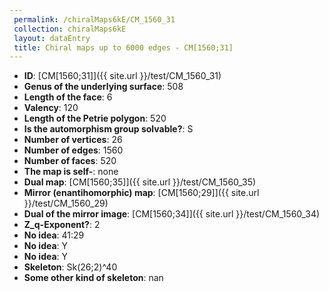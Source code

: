 ```yaml
--- 
 permalink: /chiralMaps6kE/CM_1560_31 
 collection: chiralMaps6kE
 layout: dataEntry
 title: Chiral maps up to 6000 edges - CM[1560;31]
---
```


- **ID**: [CM[1560;31]]({{ site.url }}/test/CM_1560_31)
- **Genus of the underlying surface**: 508
- **Length of the face**: 6
- **Valency**: 120
- **Length of the Petrie polygon**: 520
- **Is the automorphism group solvable?**: S
- **Number of vertices**: 26
- **Number of edges**: 1560
- **Number of faces**: 520
- **The map is self-**: none
- **Dual map**: [CM[1560;35]]({{ site.url }}/test/CM_1560_35)
- **Mirror (enantihomorphic) map**: [CM[1560;29]]({{ site.url }}/test/CM_1560_29)
- **Dual of the mirror image**: [CM[1560;34]]({{ site.url }}/test/CM_1560_34)
- **Z_q-Exponent?**: 2
- **No idea**:  41:29
- **No idea**: Y
- **No idea**: Y
- **Skeleton**: Sk(26;2)^40
- **Some other kind of skeleton**: nan

